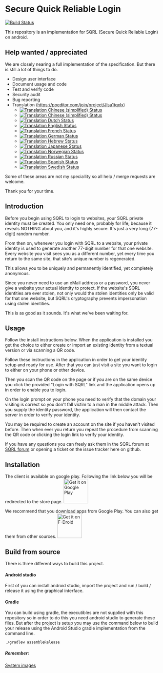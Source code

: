 # Secure Quick Reliable Login

[![Build Status](https://travis-ci.org/kalaspuffar/secure-quick-reliable-login.svg?branch=master)](https://travis-ci.org/kalaspuffar/secure-quick-reliable-login)

This repository is an implementation for SQRL (Secure Quick Reliable Login) on android.

## Help wanted / appreciated

We are closely nearing a full implementation of the specification. But there is still a lot of things to do.

* Design user interface
* Document usage and code
* Test and verify code
* Security audit
* Bug reporting
* Translation (https://poeditor.com/join/project/Jlsa1tqxlx)
    * [![Translation Chinese (simplified) Status](http://uhash.com/poeditor/ar.svg?t=9)](https://poeditor.com/join/project/Jlsa1tqxlx)
    * [![Translation Chinese (simplified) Status](http://uhash.com/poeditor/zh-CN.svg?t=9)](https://poeditor.com/join/project/Jlsa1tqxlx)
    * [![Translation Dutch Status](http://uhash.com/poeditor/nl.svg?t=9)](https://poeditor.com/join/project/Jlsa1tqxlx)
    * [![Translation English Status](http://uhash.com/poeditor/en.svg?t=9)](https://poeditor.com/join/project/Jlsa1tqxlx)
    * [![Translation French Status](http://uhash.com/poeditor/fr.svg?t=9)](https://poeditor.com/join/project/Jlsa1tqxlx)
    * [![Translation German Status](http://uhash.com/poeditor/de.svg?t=9)](https://poeditor.com/join/project/Jlsa1tqxlx)
    * [![Translation Hebrew Status](http://uhash.com/poeditor/he.svg?t=9)](https://poeditor.com/join/project/Jlsa1tqxlx)
    * [![Translation Japanese Status](http://uhash.com/poeditor/ja.svg?t=9)](https://poeditor.com/join/project/Jlsa1tqxlx)
    * [![Translation Norwegian Status](http://uhash.com/poeditor/no.svg?t=9)](https://poeditor.com/join/project/Jlsa1tqxlx)
    * [![Translation Russian Status](http://uhash.com/poeditor/ru.svg?t=9)](https://poeditor.com/join/project/Jlsa1tqxlx)
    * [![Translation Spanish Status](http://uhash.com/poeditor/es.svg?t=9)](https://poeditor.com/join/project/Jlsa1tqxlx)
    * [![Translation Swedish Status](http://uhash.com/poeditor/sv.svg?t=9)](https://poeditor.com/join/project/Jlsa1tqxlx)

Some of these areas are not my speciallity so all help / merge requests are welcome.

Thank you for your time.

## Introduction

Before you begin using SQRL to login to websites, your SQRL private identity must be created. You only need one, probably for life, because it reveals NOTHING about you, and it's highly secure. It's just a very long (77-digit) random number.

From then on, whenever you login with SQRL to a website, your private identity is used to generate another 77-digit number for that one website. Every website you visit sees you as a different number, yet every time you return to the same site, that site's unique number is regenerated.

This allows you to be uniquely and permanently identified, yet completely anonymous.

Since you never need to use an eMail address or a password, you never give a website your actual identity to protect. If the website's SQRL identities are ever stolen, not only would the stolen identities only be valid for that one website, but SQRL's cryptography prevents impersonation using stolen identities.

This is as good as it sounds. It's what we've been waiting for.

## Usage

Follow the install instructions below. When the application is installed you get the choice to either
create or import an existing identity from a textual version or via scanning a QR code.

Follow these instructions in the application in order to get your identity setup and ready for use.
After that you can just visit a site you want to login to either on your phone or other device.

Then you scan the QR code on the page or if you are on the same device you click the provided
"Login with SQRL" link and the application opens up in order to enable you to login.

On the login prompt on your phone you need to verify that the domain your visiting is correct so you
don't fall victim to a man in the middle attack. Then you supply the identity password, the application
will then contact the server in order to verify your identity.

You may be required to create an account on the site if you haven't visited before. Then when ever you
return you repeat the procedure from scanning the QR code or clicking the login link to verify your identity.

If you have any questions you can freely ask them in the SQRL forum at [SQRL forum](https://sqrl.grc.com)
or opening a ticket on the issue tracker here on github.

## Installation

The client is available on google play. Following the link below you will be redirected to the store page.
[<img src="https://play.google.com/intl/en_us/badges/images/generic/en-play-badge.png"
     alt="Get it on Google Play"
     height="80">](https://play.google.com/store/apps/details?id=org.ea.sqrl)

We recommend that you download apps from Google Play. You can also get them from other sources.
[<img src="https://f-droid.org/badge/get-it-on.png"
    alt="Get it on F-Droid"
    height="80">](https://f-droid.org/packages/org.ea.sqrl/)

## Build from source

There is three different ways to build this project.

#### Android studio
First of you can install android studio, import the project and run / build / release it using the graphical interface.

#### Gradle

You can build using gradle, the executibles are not supplied with this repository so in order to do this you need android studio to generate these files.
But after the project is setup you may use the command below to build your release using the Android Studio gradle implementation from the command line.

```
./gradlew assembleRelease
```

##### Remember:
[System images](https://dl.google.com/android/repository/sys-img/google_apis/sys-img.xml)
